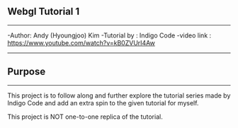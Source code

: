 ## Webgl Tutorial 1

---

-Author: Andy (Hyoungjoo) Kim
-Tutorial by : Indigo Code
-video link : https://www.youtube.com/watch?v=kB0ZVUrI4Aw

---

## Purpose

---

This project is to follow along and further explore the tutorial series made by Indigo Code and add an extra spin to the given tutorial for myself.

This project is NOT one-to-one replica of the tutorial.
